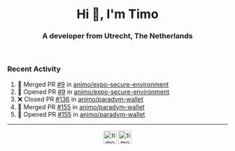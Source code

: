 <h1 align="center">Hi 👋, I'm Timo</h1>
<h3 align="center">A developer from Utrecht, The Netherlands</h3>
<br/>
<!-- https://github.com/rahuldkjain/github-profile-readme-generator --!>

<!--  <p align="left"><img src="https://github-readme-stats.vercel.app/api?username=timoglastra&show_icons=true&count_private=true&" alt="timoglastra" /></p> --!>

<!--
Github language stats
<p align="left"><img src="https://github-readme-stats.vercel.app/api/top-langs/?username=timoglastra&layout=compact" alt="timoglastra" /><p>
-->

<!-- Codestats language stats -->
<!-- <p align="left"><img src="https://codestats-readme.vercel.app/api/top-langs/?username=timoglastra&layout=compact&language_count=12" alt="timoglastra" /><p>    --!>
  
<h3>Recent Activity</h3>

<!--START_SECTION:activity-->
1. 🎉 Merged PR [#9](https://github.com/animo/expo-secure-environment/pull/9) in [animo/expo-secure-environment](https://github.com/animo/expo-secure-environment)
2. 💪 Opened PR [#9](https://github.com/animo/expo-secure-environment/pull/9) in [animo/expo-secure-environment](https://github.com/animo/expo-secure-environment)
3. ❌ Closed PR [#136](https://github.com/animo/paradym-wallet/pull/136) in [animo/paradym-wallet](https://github.com/animo/paradym-wallet)
4. 🎉 Merged PR [#155](https://github.com/animo/paradym-wallet/pull/155) in [animo/paradym-wallet](https://github.com/animo/paradym-wallet)
5. 💪 Opened PR [#155](https://github.com/animo/paradym-wallet/pull/155) in [animo/paradym-wallet](https://github.com/animo/paradym-wallet)
<!--END_SECTION:activity-->

---

<p align="center">
<a href="https://twitter.com/timoglastra" target="blank"><img align="center" src="https://cdn.jsdelivr.net/npm/simple-icons@3.0.1/icons/twitter.svg" alt="timoglastra" height="30" width="30" /></a>
<a href="https://linkedin.com/in/timoglastra" target="blank"><img align="center" src="https://cdn.jsdelivr.net/npm/simple-icons@3.0.1/icons/linkedin.svg" alt="timoglastra" height="30" width="30" /></a>
</p>



